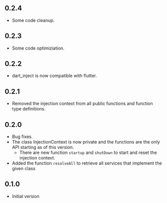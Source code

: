 ## 0.2.4
- Some code cleanup.

## 0.2.3
- Some code optimiziation.

## 0.2.2
- dart_inject is now compatible with flutter.

## 0.2.1
- Removed the injection context from all public functions and function type definitions.

## 0.2.0

- Bug fixes.
- The class InjectionContext is now private and the functions are the only API starting as of this version.
  - There are new function `startup` and `shutDown` to start and reset the injection context.
- Added the function `resolveAll` to retrieve all services that implement the given class

## 0.1.0

- Initial version
